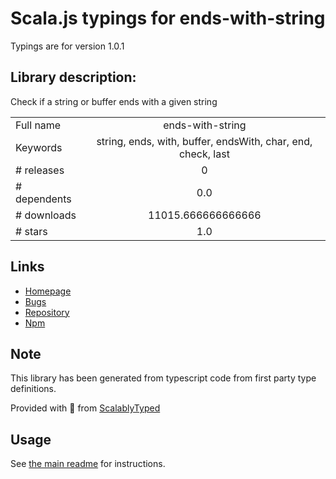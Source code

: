 
# Scala.js typings for ends-with-string

Typings are for version 1.0.1

## Library description:
Check if a string or buffer ends with a given string

|                    |                 |
| ------------------ | :-------------: |
| Full name          | ends-with-string |
| Keywords           | string, ends, with, buffer, endsWith, char, end, check, last |
| # releases         | 0 |
| # dependents       | 0.0 |
| # downloads        | 11015.666666666666 |
| # stars            | 1.0 |

## Links
- [Homepage](https://github.com/bconnorwhite/ends-with-string#readme)
- [Bugs](https://github.com/bconnorwhite/ends-with-string/issues)
- [Repository](https://github.com/bconnorwhite/ends-with-string)
- [Npm](https://www.npmjs.com/package/ends-with-string)
    


## Note
This library has been generated from typescript code from first party type definitions.

Provided with :purple_heart: from [ScalablyTyped](https://github.com/oyvindberg/ScalablyTyped)

## Usage
See [the main readme](../../readme.md) for instructions.


